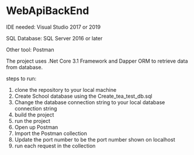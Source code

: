 # WebApiBackEnd

IDE needed: Visual Studio 2017 or 2019

SQL Database: SQL Server 2016 or later

Other tool: Postman


The project uses .Net Core 3.1 Framework and Dapper ORM to retrieve data from database.


steps to run:
1. clone the repository to your local machine
2. Create School database using the Create_tea_test_db.sql
3. Change the database connection string to your local database connection string
4. build the project
5. run the project
6. Open up Postman
7. Import the Postman collection
8. Update the port number to be the port number shown on localhost
9. run each request in the collection
